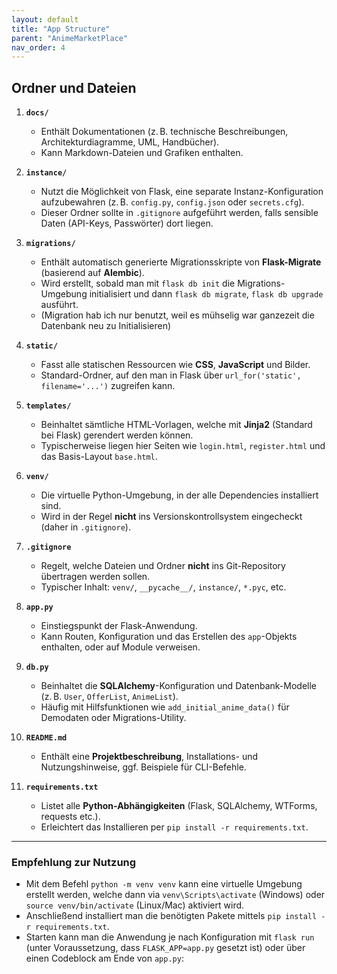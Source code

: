 ```yaml
---
layout: default
title: "App Structure"
parent: "AnimeMarketPlace"
nav_order: 4
---
```


## Ordner und Dateien

1. **`docs/`**  
   - Enthält Dokumentationen (z. B. technische Beschreibungen, Architekturdiagramme, UML, Handbücher).  
   - Kann Markdown-Dateien und Grafiken enthalten.

2. **`instance/`**  
   - Nutzt die Möglichkeit von Flask, eine separate Instanz-Konfiguration aufzubewahren (z. B. `config.py`, `config.json` oder `secrets.cfg`).  
   - Dieser Ordner sollte in `.gitignore` aufgeführt werden, falls sensible Daten (API-Keys, Passwörter) dort liegen.

3. **`migrations/`**  
   - Enthält automatisch generierte Migrationsskripte von **Flask-Migrate** (basierend auf **Alembic**).  
   - Wird erstellt, sobald man mit `flask db init` die Migrations-Umgebung initialisiert und dann `flask db migrate`, `flask db upgrade` ausführt.
   - (Migration hab ich nur benutzt, weil es mühselig war ganzezeit die Datenbank neu zu Initialisieren)

4. **`static/`**  
   - Fasst alle statischen Ressourcen wie **CSS**, **JavaScript** und Bilder.  
   - Standard-Ordner, auf den man in Flask über `url_for('static', filename='...')` zugreifen kann.

5. **`templates/`**  
   - Beinhaltet sämtliche HTML-Vorlagen, welche mit **Jinja2** (Standard bei Flask) gerendert werden können.  
   - Typischerweise liegen hier Seiten wie `login.html`, `register.html` und das Basis-Layout `base.html`.

6. **`venv/`**  
   - Die virtuelle Python-Umgebung, in der alle Dependencies installiert sind.  
   - Wird in der Regel **nicht** ins Versionskontrollsystem eingecheckt (daher in `.gitignore`).

7. **`.gitignore`**  
   - Regelt, welche Dateien und Ordner **nicht** ins Git-Repository übertragen werden sollen.  
   - Typischer Inhalt: `venv/`, `__pycache__/`, `instance/`, `*.pyc`, etc.

8. **`app.py`**  
   - Einstiegspunkt der Flask-Anwendung.  
   - Kann Routen, Konfiguration und das Erstellen des `app`-Objekts enthalten, oder auf Module verweisen.

9. **`db.py`**  
   - Beinhaltet die **SQLAlchemy**-Konfiguration und Datenbank-Modelle (z. B. `User`, `OfferList`, `AnimeList`).  
   - Häufig mit Hilfsfunktionen wie `add_initial_anime_data()` für Demodaten oder Migrations-Utility.

10. **`README.md`**  
    - Enthält eine **Projektbeschreibung**, Installations- und Nutzungshinweise, ggf. Beispiele für CLI-Befehle.  

11. **`requirements.txt`**  
    - Listet alle **Python-Abhängigkeiten** (Flask, SQLAlchemy, WTForms, requests etc.).  
    - Erleichtert das Installieren per `pip install -r requirements.txt`.

---

### Empfehlung zur Nutzung

- Mit dem Befehl `python -m venv venv` kann eine virtuelle Umgebung erstellt werden, welche dann via `venv\Scripts\activate` (Windows) oder `source venv/bin/activate` (Linux/Mac) aktiviert wird.  
- Anschließend installiert man die benötigten Pakete mittels `pip install -r requirements.txt`.  
- Starten kann man die Anwendung je nach Konfiguration mit `flask run` (unter Voraussetzung, dass `FLASK_APP=app.py` gesetzt ist) oder über einen Codeblock am Ende von `app.py`:
